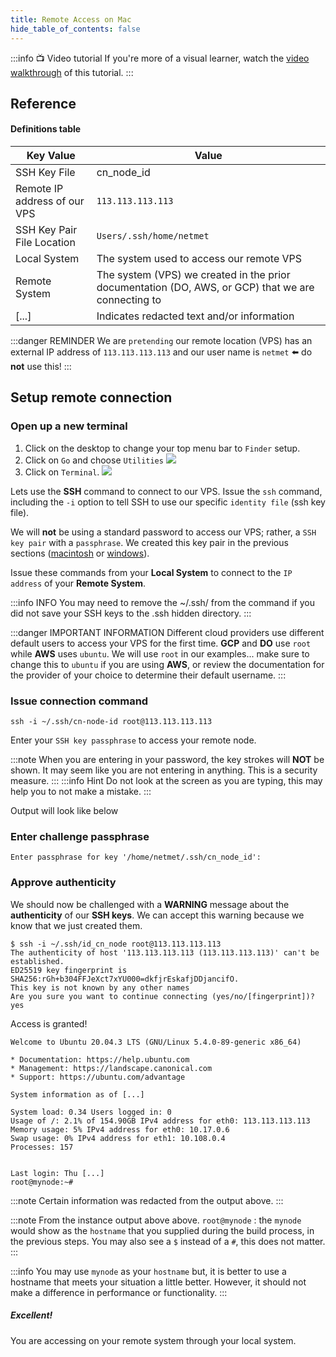 ```yaml
---
title: Remote Access on Mac
hide_table_of_contents: false
---
```


<head>
  <title>Access your VPS to create your node - Macintosh</title>
  <meta
    name="description"
    content="Documentation on how to access a newly created VPS (Virtual Private Server) in the Cloud from your local Macintosh system."
  />
</head>

:::info 📺 Video tutorial
If you're more of a visual learner, watch the [video walkthrough](https://www.youtube.com/embed/7lhiuFtrOzU) of this tutorial.
:::

## Reference
#### Definitions table

| Key Value | Value |
| --------- | ----- |
| SSH Key File | cn_node_id
| Remote IP address of our VPS | `113.113.113.113` |
| SSH Key Pair File Location | `Users/.ssh/home/netmet` |
| Local System | The system used to access our remote VPS |
| Remote System | The system (VPS) we created in the prior documentation (DO, AWS, or GCP) that we are connecting to |
| [...] | Indicates redacted text and/or information |

:::danger REMINDER
We are `pretending` our remote location (VPS) has an external IP address of `113.113.113.113` and our user name is `netmet` ⬅️ do **not** use this!
:::

## Setup remote connection
### Open up a new terminal

1. Click on the desktop to change your top menu bar to `Finder` setup.
2. Click on `Go` and choose `Utilities`
![](/img/validator_nodes/nodes-mac-utilities.png)
3. Click on `Terminal`.
![](/img/validator_nodes/nodes-mac-terminal.png)

Lets use the **SSH** command to connect to our VPS. Issue the `ssh` command, including the `-i` option to tell SSH to use our specific `identity file` (ssh key file).

We will **not** be using a standard password to access our VPS; rather, a `SSH key pair` with a `passphrase`. We created this key pair in the previous sections ([macintosh](/validate/validator/creation-mac) or [windows](/validate/validator/creation-win)).

Issue these commands from your **Local System** to connect to the `IP address` of your **Remote System**.

:::info INFO
You may need to remove the ~/.ssh/ from the command if you did not save your SSH keys to the .ssh hidden directory.
:::

:::danger IMPORTANT INFORMATION
Different cloud providers use different default users to access your VPS for the first time.  **GCP** and **DO** use `root` while **AWS** uses `ubuntu`.   We will use `root` in our examples...  make sure to change this to `ubuntu` if you are using **AWS**, or review the documentation for the provider of your choice to determine their default username.
:::

### Issue connection command
```
ssh -i ~/.ssh/cn-node-id root@113.113.113.113
```

Enter your `SSH key passphrase` to access your remote node.

:::note
When you are entering in your password, the key strokes will **NOT** be shown. It may seem like you are not entering in anything. This is a security measure. 
:::
:::info Hint
Do not look at the screen as you are typing, this may help you to not make a mistake.
:::

Output will look like below

### Enter challenge passphrase

```
Enter passphrase for key '/home/netmet/.ssh/cn_node_id':
```

### Approve authenticity

We should now be challenged with a **WARNING** message about the **authenticity** of our **SSH keys**. We can accept this warning because we know that we just created them.

```
$ ssh -i ~/.ssh/id_cn_node root@113.113.113.113
The authenticity of host '113.113.113.113 (113.113.113.113)' can't be established.
ED25519 key fingerprint is SHA256:rGh+b304FFJeXct7xYU000=dkfjrEskafjDDjancifO.
This key is not known by any other names
Are you sure you want to continue connecting (yes/no/[fingerprint])? yes
```

Access is granted!

```
Welcome to Ubuntu 20.04.3 LTS (GNU/Linux 5.4.0-89-generic x86_64)

* Documentation: https://help.ubuntu.com
* Management: https://landscape.canonical.com
* Support: https://ubuntu.com/advantage

System information as of [...]

System load: 0.34 Users logged in: 0
Usage of /: 2.1% of 154.90GB IPv4 address for eth0: 113.113.113.113
Memory usage: 5% IPv4 address for eth0: 10.17.0.6
Swap usage: 0% IPv4 address for eth1: 10.108.0.4
Processes: 157


Last login: Thu [...]
root@mynode:~#
```

:::note
Certain information was redacted from the output above.
:::

:::note
From the instance output above above.  `root@mynode` : the `mynode` would show as the `hostname` that you supplied during the build process, in the previous steps. You may also see a `$` instead of a `#`, this does not matter.
:::

:::info 
You may use `mynode` as your `hostname` but, it is better to use a hostname that meets your situation a little better. However, it should not make a difference in performance or functionality.
:::

##### Excellent!
You are accessing on your remote system through your local system.